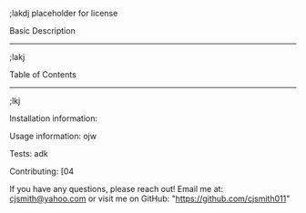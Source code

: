 ;lakdj
  placeholder for license

  Basic Description
  __________________________________________________________________________
  ;lakj

  Table of Contents
  __________________________________________________________________________
  ;lkj


  Installation information: 

  Usage information: ojw

  Tests: adk

  Contributing: [04
  
  If you have any questions, please reach out!
        Email me at: cjsmith@yahoo.com
        or visit me on GitHub: "https://github.com/cjsmith011"
  